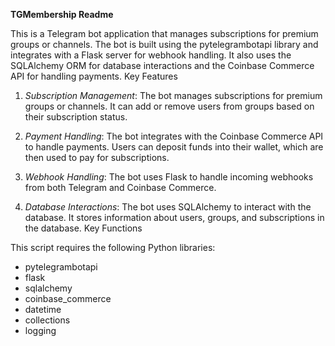 
**TGMembership Readme**

This is  a Telegram bot application that manages subscriptions for premium groups or channels. The bot is built using the pytelegrambotapi library and integrates with a Flask server for webhook handling. It also uses the SQLAlchemy ORM for database interactions and the Coinbase Commerce API for handling payments.
Key Features

1. *Subscription Management*: The bot manages subscriptions for premium groups or channels. It can add or remove users from groups based on their subscription status.

2. *Payment Handling*: The bot integrates with the Coinbase Commerce API to handle payments. Users can deposit funds into their wallet, which are then used to pay for subscriptions.

3. *Webhook Handling*: The bot uses Flask to handle incoming webhooks from both Telegram and Coinbase Commerce.

4. *Database Interactions*: The bot uses SQLAlchemy to interact with the database. It stores information about users, groups, and subscriptions in the database.
Key Functions

This script requires the following Python libraries:

- pytelegrambotapi
- flask
- sqlalchemy
- coinbase_commerce
- datetime
- collections
- logging